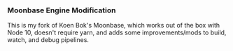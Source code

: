 ### Moonbase Engine Modification

This is my fork of Koen Bok's Moonbase, which works out of the box with Node 10, doesn't require yarn, and adds some improvements/mods to build, watch, and debug pipelines.
